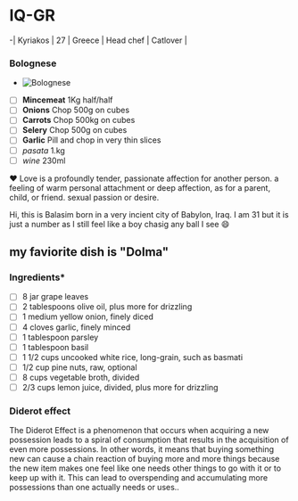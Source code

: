 # IQ-GR






















-| Kyriakos | 27 | Greece | Head chef | Catlover |

 ### Bolognese 
- ![Bolognese](https://www.istockphoto.com/de/foto/bolognese-sauce-in-einer-pfanne-mit-einem-bund-nudeln-trocken-gm1463897963-496770450)
- [ ]  **Mincemeat** 1Kg half/half
- [ ]  **Onions** Chop 500g on cubes
- [ ]  **Carrots** Chop 500kg on cubes
- [ ]  **Selery** Chop 500g on cubes
- [ ]  **Garlic** Pill and chop in very thin slices
- [ ]  _pasata_ 1.kg
- [ ]  _wine_ 230ml

 :heart: Love is a profoundly tender, passionate affection for another person. a feeling of warm personal attachment or deep affection, as for a parent, child, or friend. sexual passion or desire.
  
Hi, this is Balasim born in a very incient city of Babylon, Iraq.
I am 31 but it is just a number as I still feel like a boy chasig any ball I see :smile:

## my faviorite dish is "Dolma"
### Ingredients*
- [ ] 8 jar grape leaves
- [ ] 2 tablespoons olive oil, plus more for drizzling
- [ ] 1 medium yellow onion, finely diced
- [ ] 4 cloves garlic, finely minced
- [ ] 1 tablespoon parsley
- [ ] 1 tablespoon basil
- [ ] 1 1/2 cups uncooked white rice, long-grain, such as basmati
- [ ] 1/2 cup pine nuts, raw, optional
- [ ] 8 cups vegetable broth, divided
- [ ] 2/3 cups lemon juice, divided, plus more for drizzling
### Diderot effect

The Diderot Effect is a phenomenon that occurs when acquiring a new possession leads to a spiral of consumption that results in the acquisition of even more possessions. In other words, it means that buying something new can cause a chain reaction of buying more and more things because the new item makes one feel like one needs other things to go with it or to keep up with it. This can lead to overspending and accumulating more possessions than one actually needs or uses..

